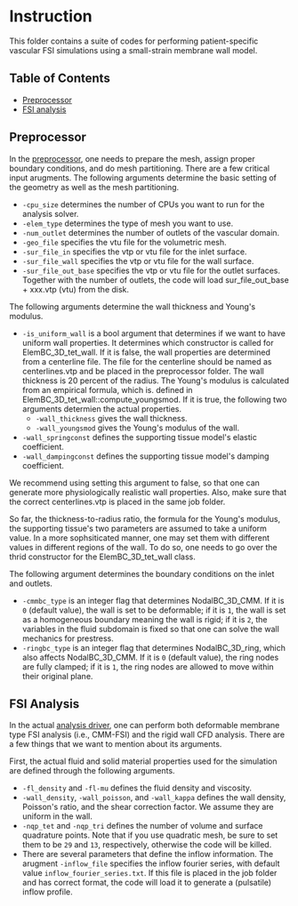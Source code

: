 # Instruction
This folder contains a suite of codes for performing patient-specific vascular FSI simulations using a small-strain membrane wall model.

## Table of Contents

- [Preprocessor](#Preprocessor)
- [FSI analysis](#FSI-Analysis)

## Preprocessor
In the [preprocessor](preprocess_sv_tets.cpp), one needs to prepare the mesh, assign proper boundary conditions, and do mesh partitioning. There are a few critical input arugments. The following arguments determine the basic setting of the geometry as well as the mesh partitioning.
* `-cpu_size` determines the number of CPUs you want to run for the analysis solver.
* `-elem_type` determines the type of mesh you want to use.
* `-num_outlet` determines the number of outlets of the vascular domain.
* `-geo_file` specifies the vtu file for the volumetric mesh.
* `-sur_file_in` specifies the vtp or vtu file for the inlet surface.
* `-sur_file_wall` specifies the vtp or vtu file for the wall surface.
* `-sur_file_out_base` specifies the vtp or vtu file for the outlet surfaces. Together with the number of outlets, the code will load sur_file_out_base + xxx.vtp (vtu) from the disk.

The following arguments determine the wall thickness and Young's modulus.
* `-is_uniform_wall` is a bool argument that determines if we want to have uniform wall properties. It determines which constructor is called for ElemBC_3D_tet_wall. If it is false, the wall properties are determined from a centerline file. The file for the centerline should be named as centerlines.vtp and be placed in the preprocessor folder. The wall thickness is 20 percent of the radius. The Young's modulus is calculated from an empirical formula, which is. defined in ElemBC_3D_tet_wall::compute_youngsmod. If it is true, the following two arguments determien the actual properties.
    * `-wall_thickness` gives the wall thickness.
    * `-wall_youngsmod` gives the Young's modulus of the wall.
* `-wall_springconst` defines the supporting tissue model's elastic coefficient.
* `-wall_dampingconst` defines the supporting tissue model's damping coefficient.

We recommend using setting this argument to false, so that one can generate more physiologically realistic wall properties. Also, make sure that the correct centerlines.vtp is placed in the same job folder.

So far, the thickness-to-radius ratio, the formula for the Young's modulus, the supporting tissue's two parameters are assumed to take a uniform value. In a more sophsiticated manner, one may set them with different values in different regions of the wall. To do so, one needs to go over the thrid constructor for the ElemBC_3D_tet_wall class.

The following argument determines the boundary conditions on the inlet and outlets.
* `-cmmbc_type` is an integer flag that determines NodalBC_3D_CMM. If it is `0` (default value), the wall is set to be deformable; if it is `1`, the wall is set as a homogeneous boundary meaning the wall is rigid; if it is `2`, the variables in the fluid subdomain is fixed so that one can solve the wall mechanics for prestress.
* `-ringbc_type` is an integer flag that determines NodalBC_3D_ring, which also affects NodalBC_3D_CMM. If it is `0` (default value), the ring nodes are fully clamped; if it is `1`, the ring nodes are allowed to move within their original plane.

## FSI Analysis
In the actual [analysis driver](cmm_driver.cpp), one can perform both deformable membrane type FSI analysis (i.e., CMM-FSI) and the rigid wall CFD analysis. There are a few things that we want to mention about its arguments.

First, the actual fluid and solid material properties used for the simulation are defined through the following arguments.
* `-fl_density` and `-fl-mu` defines the fluid density and viscosity.
* `-wall_density`, `-wall_poisson`, and `-wall_kappa` defines the wall density, Poisson's ratio, and the shear correction factor. We assume they are uniform in the wall.
* `-nqp_tet` and `-nqp_tri` defines the number of volume and surface quadrature points. Note that if you use quadratic mesh, be sure to set them to be `29` and `13`, respectively, otherwise the code will be killed.
* There are several parameters that define the inflow information. The arugment `-inflow_file` specifies the inflow fourier series, with default value `inflow_fourier_series.txt`. If this file is placed in the job folder and has correct format, the code will load it to generate a (pulsatile) inflow profile.
